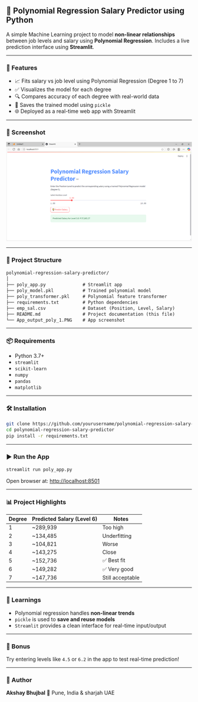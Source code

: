
## 📘 Polynomial Regression Salary Predictor using Python

A simple Machine Learning project to model **non-linear relationships** between job levels and salary using **Polynomial Regression**. Includes a live prediction interface using **Streamlit**.

---

### 🚀 Features

* 📈 Fits salary vs job level using Polynomial Regression (Degree 1 to 7)
* ✅ Visualizes the model for each degree
* 🔍 Compares accuracy of each degree with real-world data
* 💾 Saves the trained model using `pickle`
* 🌐 Deployed as a real-time web app with Streamlit

---

### 📸 Screenshot

![App Screenshot](Poly_Salary_Predict_App.PNG)

---

### 📂 Project Structure

```
polynomial-regression-salary-predictor/
│
├── poly_app.py              # Streamlit app
├── poly_model.pkl           # Trained polynomial model
├── poly_transformer.pkl     # Polynomial feature transformer
├── requirements.txt         # Python dependencies
├── emp_sal.csv              # Dataset (Position, Level, Salary)
├── README.md                # Project documentation (this file)
└── App_output_poly_1.PNG    # App screenshot
```

---

### 📦 Requirements

* Python 3.7+
* `streamlit`
* `scikit-learn`
* `numpy`
* `pandas`
* `matplotlib`

---

### 🛠️ Installation

```bash
git clone https://github.com/yourusername/polynomial-regression-salary-predictor.git
cd polynomial-regression-salary-predictor
pip install -r requirements.txt
```

---

### ▶️ Run the App

```bash
streamlit run poly_app.py
```

Open browser at: [http://localhost:8501](http://localhost:8501)

---

### 📊 Project Highlights

| Degree | Predicted Salary (Level 6) | Notes            |
| ------ | -------------------------- | ---------------- |
| 1      | \~289,939                  | Too high         |
| 2      | \~134,485                  | Underfitting     |
| 3      | \~104,821                  | Worse            |
| 4      | \~143,275                  | Close            |
| 5      | \~152,736                  | ✅ Best fit       |
| 6      | \~149,282                  | ✅ Very good      |
| 7      | \~147,736                  | Still acceptable |

---

### 🧠 Learnings

* Polynomial regression handles **non-linear trends**
* `pickle` is used to **save and reuse models**
* `Streamlit` provides a clean interface for real-time input/output

---

### 🧪 Bonus

Try entering levels like `4.5` or `6.2` in the app to test real-time prediction!

---

### 🙌 Author

**Akshay Bhujbal**
📍 Pune, India & sharjah UAE

